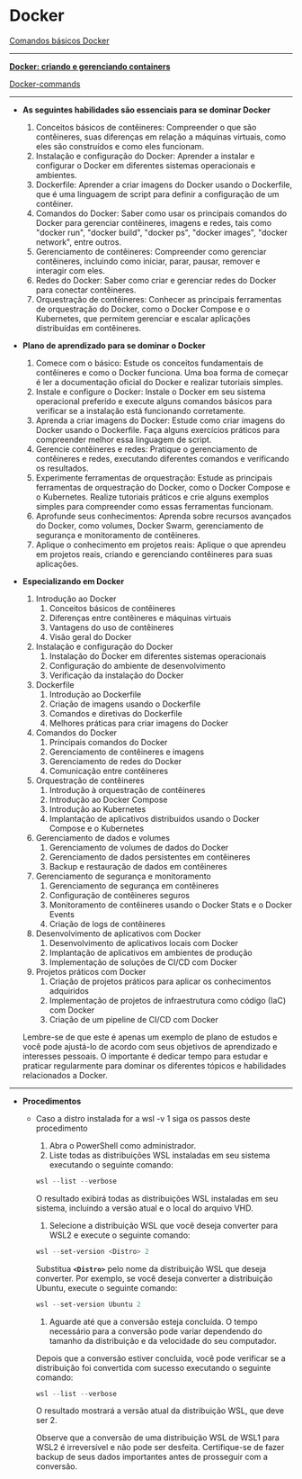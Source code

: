 # Docker

[Comandos básicos Docker](https://programadriano.medium.com/principais-comandos-docker-f9b02e6944cd)

---

[**Docker: criando e gerenciando containers**](https://www.notion.so/Docker-criando-e-gerenciando-containers-ad472ed4537748d5ad3df3fd1c5493e9)

[Docker-commands](https://www.notion.so/Docker-commands-14e43a1af44848aaa2c20ad9b2b5cae2)

---

- **As seguintes habilidades são essenciais para se dominar Docker**
    1. Conceitos básicos de contêineres: Compreender o que são contêineres, suas diferenças em relação a máquinas virtuais, como eles são construídos e como eles funcionam.
    2. Instalação e configuração do Docker: Aprender a instalar e configurar o Docker em diferentes sistemas operacionais e ambientes.
    3. Dockerfile: Aprender a criar imagens do Docker usando o Dockerfile, que é uma linguagem de script para definir a configuração de um contêiner.
    4. Comandos do Docker: Saber como usar os principais comandos do Docker para gerenciar contêineres, imagens e redes, tais como "docker run", "docker build", "docker ps", "docker images", "docker network", entre outros.
    5. Gerenciamento de contêineres: Compreender como gerenciar contêineres, incluindo como iniciar, parar, pausar, remover e interagir com eles.
    6. Redes do Docker: Saber como criar e gerenciar redes do Docker para conectar contêineres.
    7. Orquestração de contêineres: Conhecer as principais ferramentas de orquestração do Docker, como o Docker Compose e o Kubernetes, que permitem gerenciar e escalar aplicações distribuídas em contêineres.
- **Plano de aprendizado para se dominar o Docker**
    1. Comece com o básico: Estude os conceitos fundamentais de contêineres e como o Docker funciona. Uma boa forma de começar é ler a documentação oficial do Docker e realizar tutoriais simples.
    2. Instale e configure o Docker: Instale o Docker em seu sistema operacional preferido e execute alguns comandos básicos para verificar se a instalação está funcionando corretamente.
    3. Aprenda a criar imagens do Docker: Estude como criar imagens do Docker usando o Dockerfile. Faça alguns exercícios práticos para compreender melhor essa linguagem de script.
    4. Gerencie contêineres e redes: Pratique o gerenciamento de contêineres e redes, executando diferentes comandos e verificando os resultados.
    5. Experimente ferramentas de orquestração: Estude as principais ferramentas de orquestração do Docker, como o Docker Compose e o Kubernetes. Realize tutoriais práticos e crie alguns exemplos simples para compreender como essas ferramentas funcionam.
    6. Aprofunde seus conhecimentos: Aprenda sobre recursos avançados do Docker, como volumes, Docker Swarm, gerenciamento de segurança e monitoramento de contêineres.
    7. Aplique o conhecimento em projetos reais: Aplique o que aprendeu em projetos reais, criando e gerenciando contêineres para suas aplicações.
- **Especializando em Docker**
    1. Introdução ao Docker
        1. Conceitos básicos de contêineres
        2. Diferenças entre contêineres e máquinas virtuais
        3. Vantagens do uso de contêineres
        4. Visão geral do Docker
    2. Instalação e configuração do Docker
        1. Instalação do Docker em diferentes sistemas operacionais
        2. Configuração do ambiente de desenvolvimento
        3. Verificação da instalação do Docker
    3. Dockerfile
        1. Introdução ao Dockerfile
        2. Criação de imagens usando o Dockerfile
        3. Comandos e diretivas do Dockerfile
        4. Melhores práticas para criar imagens do Docker
    4. Comandos do Docker
        1. Principais comandos do Docker
        2. Gerenciamento de contêineres e imagens
        3. Gerenciamento de redes do Docker
        4. Comunicação entre contêineres
    5. Orquestração de contêineres
        1. Introdução à orquestração de contêineres
        2. Introdução ao Docker Compose
        3. Introdução ao Kubernetes
        4. Implantação de aplicativos distribuídos usando o Docker Compose e o Kubernetes
    6. Gerenciamento de dados e volumes
        1. Gerenciamento de volumes de dados do Docker
        2. Gerenciamento de dados persistentes em contêineres
        3. Backup e restauração de dados em contêineres
    7. Gerenciamento de segurança e monitoramento
        1. Gerenciamento de segurança em contêineres
        2. Configuração de contêineres seguros
        3. Monitoramento de contêineres usando o Docker Stats e o Docker Events
        4. Criação de logs de contêineres
    8. Desenvolvimento de aplicativos com Docker
        1. Desenvolvimento de aplicativos locais com Docker
        2. Implantação de aplicativos em ambientes de produção
        3. Implementação de soluções de CI/CD com Docker
    9. Projetos práticos com Docker
        1. Criação de projetos práticos para aplicar os conhecimentos adquiridos
        2. Implementação de projetos de infraestrutura como código (IaC) com Docker
        3. Criação de um pipeline de CI/CD com Docker
    
    Lembre-se de que este é apenas um exemplo de plano de estudos e você pode ajustá-lo de acordo com seus objetivos de aprendizado e interesses pessoais. O importante é dedicar tempo para estudar e praticar regularmente para dominar os diferentes tópicos e habilidades relacionados a Docker.
    

---

- **Procedimentos**
    - Caso a distro instalada for a wsl -v 1 siga os passos deste procedimento
        1. Abra o PowerShell como administrador.
        2. Liste todas as distribuições WSL instaladas em seu sistema executando o seguinte comando:
        
        ```powershell
        wsl --list --verbose
        
        ```
        
        O resultado exibirá todas as distribuições WSL instaladas em seu sistema, incluindo a versão atual e o local do arquivo VHD.
        
        1. Selecione a distribuição WSL que você deseja converter para WSL2 e execute o seguinte comando:
        
        ```powershell
        wsl --set-version <Distro> 2
        
        ```
        
        Substitua **`<Distro>`** pelo nome da distribuição WSL que deseja converter. Por exemplo, se você deseja converter a distribuição Ubuntu, execute o seguinte comando:
        
        ```powershell
        wsl --set-version Ubuntu 2
        
        ```
        
        1. Aguarde até que a conversão esteja concluída. O tempo necessário para a conversão pode variar dependendo do tamanho da distribuição e da velocidade do seu computador.
        
        Depois que a conversão estiver concluída, você pode verificar se a distribuição foi convertida com sucesso executando o seguinte comando:
        
        ```powershell
        wsl --list --verbose
        
        ```
        
        O resultado mostrará a versão atual da distribuição WSL, que deve ser 2.
        
        Observe que a conversão de uma distribuição WSL de WSL1 para WSL2 é irreversível e não pode ser desfeita. Certifique-se de fazer backup de seus dados importantes antes de prosseguir com a conversão.